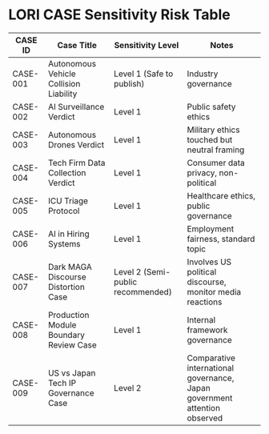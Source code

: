 # LORI CASE Sensitivity Risk Table

| CASE ID | Case Title | Sensitivity Level | Notes |
|---------|------------|-------------------|-------|
| CASE-001 | Autonomous Vehicle Collision Liability | Level 1 (Safe to publish) | Industry governance |
| CASE-002 | AI Surveillance Verdict | Level 1 | Public safety ethics |
| CASE-003 | Autonomous Drones Verdict | Level 1 | Military ethics touched but neutral framing |
| CASE-004 | Tech Firm Data Collection Verdict | Level 1 | Consumer data privacy, non-political |
| CASE-005 | ICU Triage Protocol | Level 1 | Healthcare ethics, public governance |
| CASE-006 | AI in Hiring Systems | Level 1 | Employment fairness, standard topic |
| CASE-007 | Dark MAGA Discourse Distortion Case | Level 2 (Semi-public recommended) | Involves US political discourse, monitor media reactions |
| CASE-008 | Production Module Boundary Review Case | Level 1 | Internal framework governance |
| CASE-009 | US vs Japan Tech IP Governance Case | Level 2 | Comparative international governance, Japan government attention observed |
